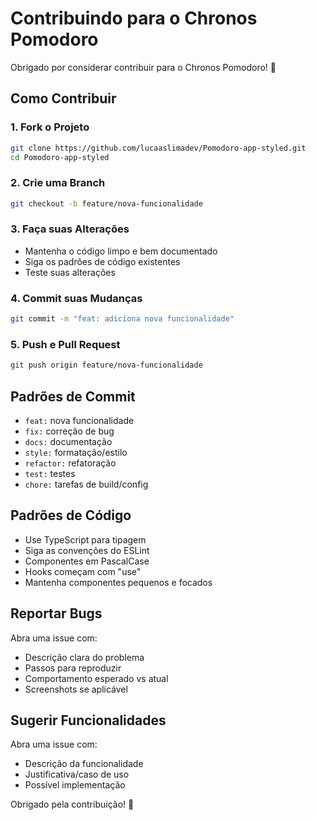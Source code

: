# Contribuindo para o Chronos Pomodoro

Obrigado por considerar contribuir para o Chronos Pomodoro! 🍅

## Como Contribuir

### 1. Fork o Projeto
```bash
git clone https://github.com/lucaaslimadev/Pomodoro-app-styled.git
cd Pomodoro-app-styled
```

### 2. Crie uma Branch
```bash
git checkout -b feature/nova-funcionalidade
```

### 3. Faça suas Alterações
- Mantenha o código limpo e bem documentado
- Siga os padrões de código existentes
- Teste suas alterações

### 4. Commit suas Mudanças
```bash
git commit -m "feat: adiciona nova funcionalidade"
```

### 5. Push e Pull Request
```bash
git push origin feature/nova-funcionalidade
```

## Padrões de Commit

- `feat:` nova funcionalidade
- `fix:` correção de bug
- `docs:` documentação
- `style:` formatação/estilo
- `refactor:` refatoração
- `test:` testes
- `chore:` tarefas de build/config

## Padrões de Código

- Use TypeScript para tipagem
- Siga as convenções do ESLint
- Componentes em PascalCase
- Hooks começam com "use"
- Mantenha componentes pequenos e focados

## Reportar Bugs

Abra uma issue com:
- Descrição clara do problema
- Passos para reproduzir
- Comportamento esperado vs atual
- Screenshots se aplicável

## Sugerir Funcionalidades

Abra uma issue com:
- Descrição da funcionalidade
- Justificativa/caso de uso
- Possível implementação

Obrigado pela contribuição! 🚀